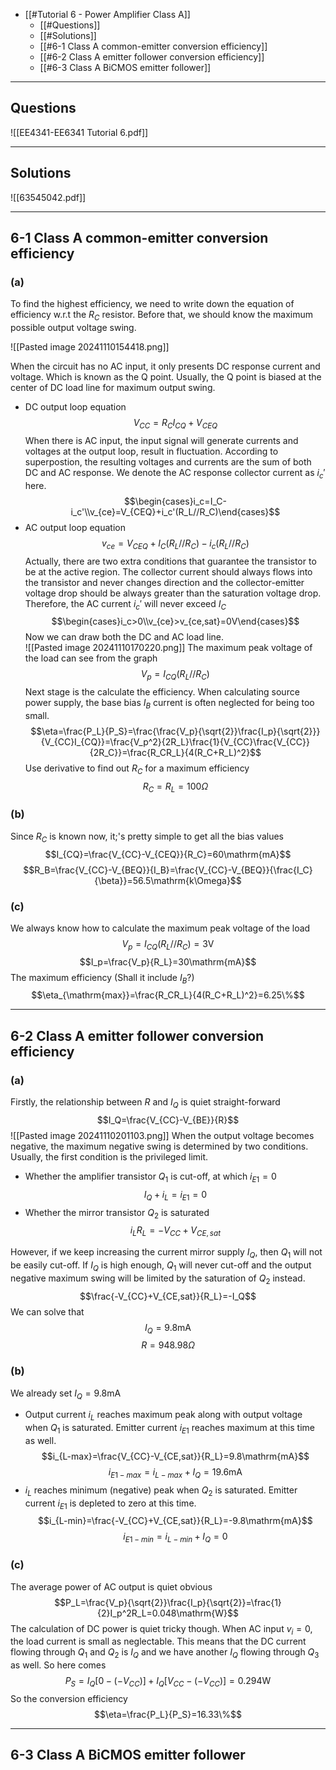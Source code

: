 + [[#Tutorial 6 - Power Amplifier Class A]]
	+ [[#Questions]]
	+ [[#Solutions]]
	+ [[#6-1 Class A common-emitter conversion efficiency]]
	+ [[#6-2 Class A emitter follower conversion efficiency]]
	+ [[#6-3 Class A BiCMOS emitter follower]]

---
## Questions

![[EE4341-EE6341 Tutorial 6.pdf]]

---
## Solutions

![[63545042.pdf]]


---
## 6-1  Class A common-emitter conversion efficiency

### (a) 

To find the highest efficiency, we need to write down the equation of efficiency w.r.t the $R_C$ resistor. Before that, we should know the maximum possible output voltage swing.

![[Pasted image 20241110154418.png]]

When the circuit has no AC input, it only presents DC response current and voltage. Which is known as the Q point. Usually, the Q point is biased at the center of DC load line for maximum output swing.

+ DC output loop equation
$$V_{CC}=R_CI_{CQ}+V_{CEQ}$$
When there is AC input, the input signal will generate currents and voltages at the output loop, result in fluctuation. According to superpostion, the resulting voltages and currents are the sum of both DC and AC response. We denote the AC response collector current as $i_c'$ here.
$$\begin{cases}i_c=I_C-i_c'\\v_{ce}=V_{CEQ}+i_c'(R_L//R_C)\end{cases}$$
+ AC output loop equation
$$v_{ce}=V_{CEQ}+I_C(R_L//R_C)-i_c(R_L//R_C)$$
Actually, there are two extra conditions that guarantee the transistor to be at the active region. The collector current should always flows into the transistor and never changes direction and the collector-emitter voltage drop should be always greater than the saturation voltage drop. Therefore, the AC current $i_c'$ will never exceed $I_C$
$$\begin{cases}i_c>0\\v_{ce}>v_{ce,sat}=0V\end{cases}$$
Now we can draw both the DC and AC load line.  
![[Pasted image 20241110170220.png]]
The maximum peak voltage of the load can see from the graph
$$V_p=I_{CQ}(R_L//R_C)$$
Next stage is the calculate the efficiency. When calculating source power supply, the base bias $I_B$ current is often neglected for being too small.
$$\eta=\frac{P_L}{P_S}=\frac{\frac{V_p}{\sqrt{2}}\frac{I_p}{\sqrt{2}}}{V_{CC}I_{CQ}}=\frac{V_p^2}{2R_L}\frac{1}{V_{CC}\frac{V_{CC}}{2R_C}}=\frac{R_CR_L}{4(R_C+R_L)^2}$$
Use derivative to find out $R_C$ for a maximum efficiency
$$R_C=R_L=100\Omega$$
### (b) 

Since $R_C$ is known now, it;'s pretty simple to get all the bias values
$$I_{CQ}=\frac{V_{CC}-V_{CEQ}}{R_C}=60\mathrm{mA}$$
$$R_B=\frac{V_{CC}-V_{BEQ}}{I_B}=\frac{V_{CC}-V_{BEQ}}{\frac{I_C}{\beta}}=56.5\mathrm{k\Omega}$$
### (c) 

We always know how to calculate the maximum peak voltage of the load
$$V_p=I_{CQ}(R_L//R_C)=3\mathrm{V}$$
$$I_p=\frac{V_p}{R_L}=30\mathrm{mA}$$
The maximum efficiency (Shall it include $I_B$?)
$$\eta_{\mathrm{max}}=\frac{R_CR_L}{4(R_C+R_L)^2}=6.25\%$$

---
## 6-2  Class A emitter follower conversion efficiency

### (a)

Firstly, the relationship between $R$ and $I_Q$ is quiet straight-forward
$$I_Q=\frac{V_{CC}-V_{BE}}{R}$$
![[Pasted image 20241110201103.png]]
When the output voltage becomes negative, the maximum negative swing is determined by two conditions. Usually, the first condition is the privileged limit.

+ Whether the amplifier transistor $Q_1$ is cut-off, at which $i_{E1}=0$
$$I_Q+i_L=i_{E1}=0$$
+ Whether the mirror transistor $Q_2$ is saturated
$$i_L R_L=-V_{CC}+V_{CE,sat}$$

However, if we keep increasing the current mirror supply $I_Q$, then $Q_1$ will not be easily cut-off. If $I_Q$ is high enough, $Q_1$ will never cut-off and the output negative maximum swing will be limited by the saturation of $Q_2$ instead.
$$\frac{-V_{CC}+V_{CE,sat}}{R_L}=-I_Q$$
We can solve that
$$I_Q=9.8\mathrm{mA}$$
$$R=948.98\Omega$$
### (b) 

We already set $I_Q=9.8\mathrm{mA}$

+ Output current $i_L$ reaches maximum peak along with output voltage when $Q_1$ is saturated. Emitter current $i_{E1}$ reaches maximum at this time as well.
$$i_{L-max}=\frac{V_{CC}-V_{CE,sat}}{R_L}=9.8\mathrm{mA}$$
$$i_{E1-max}=i_{L-max}+I_Q=19.6\mathrm{mA}$$
+ $i_L$ reaches minimum (negative) peak when $Q_2$ is saturated. Emitter current $i_{E1}$ is depleted to zero at this time.
$$i_{L-min}=\frac{-V_{CC}+V_{CE,sat}}{R_L}=-9.8\mathrm{mA}$$
$$i_{E1-min}=i_{L-min}+I_Q=0$$

### (c)

The average power of AC output is quiet obvious
$$P_L=\frac{V_p}{\sqrt{2}}\frac{I_p}{\sqrt{2}}=\frac{1}{2}I_p^2R_L=0.048\mathrm{W}$$
The calculation of DC power is quiet tricky though. When AC input $v_i=0$, the load current is small as neglectable. This means that the DC current flowing through $Q_1$ and $Q_2$ is $I_Q$ and we have another $I_Q$ flowing through $Q_3$ as well. So here comes
$$P_S=I_Q[0-(-V_{CC})]+I_Q[V_{CC}-(-V_{CC})]=0.294\mathrm{W}$$
So the conversion efficiency
$$\eta=\frac{P_L}{P_S}=16.33\%$$

---
## 6-3  Class A BiCMOS emitter follower

